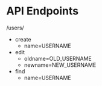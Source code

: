 # API Endpoints
/users/
- create
  - name=USERNAME
- edit
  - oldname=OLD_USERNAME
  - newname=NEW_USERNAME
- find
  - name=USERNAME